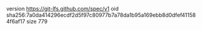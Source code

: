 version https://git-lfs.github.com/spec/v1
oid sha256:7a0da414296ecdf2d5f97c80977b7a78da1b95a169ebb8d0dfef411584f6af17
size 779
